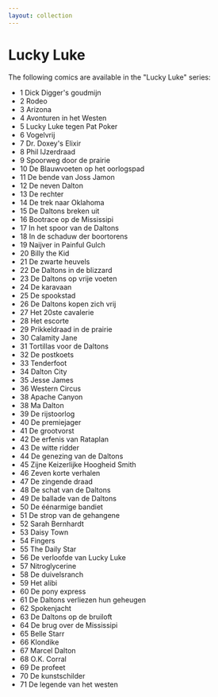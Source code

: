```yaml
---
layout: collection
---
```


# Lucky Luke

The following comics are available in the "Lucky Luke" series:

- 1 Dick Digger's goudmijn
- 2 Rodeo
- 3 Arizona
- 4 Avonturen in het Westen
- 5 Lucky Luke tegen Pat Poker
- 6 Vogelvrij
- 7 Dr. Doxey's Elixir
- 8 Phil IJzerdraad
- 9 Spoorweg door de prairie
- 10 De Blauwvoeten op het oorlogspad
- 11 De bende van Joss Jamon
- 12 De neven Dalton
- 13 De rechter
- 14 De trek naar Oklahoma
- 15 De Daltons breken uit
- 16 Bootrace op de Mississipi
- 17 In het spoor van de Daltons
- 18 In de schaduw der boortorens
- 19 Naijver in Painful Gulch
- 20 Billy the Kid
- 21 De zwarte heuvels
- 22 De Daltons in de blizzard
- 23 De Daltons op vrije voeten
- 24 De karavaan
- 25 De spookstad
- 26 De Daltons kopen zich vrij
- 27 Het 20ste cavalerie
- 28 Het escorte
- 29 Prikkeldraad in de prairie
- 30 Calamity Jane
- 31 Tortillas voor de Daltons
- 32 De postkoets
- 33 Tenderfoot
- 34 Dalton City
- 35 Jesse James
- 36 Western Circus
- 38 Apache Canyon
- 38 Ma Dalton
- 39 De rijstoorlog
- 40 De premiejager
- 41 De grootvorst
- 42 De erfenis van Rataplan
- 43 De witte ridder
- 44 De genezing van de Daltons
- 45 Zijne Keizerlijke Hoogheid Smith
- 46 Zeven korte verhalen
- 47 De zingende draad
- 48 De schat van de Daltons
- 49 De ballade van de Daltons
- 50 De éénarmige bandiet
- 51 De strop van de gehangene
- 52 Sarah Bernhardt
- 53 Daisy Town
- 54 Fingers
- 55 The Daily Star
- 56 De verloofde van Lucky Luke
- 57 Nitroglycerine
- 58 De duivelsranch
- 59 Het alibi
- 60 De pony express
- 61 De Daltons verliezen hun geheugen
- 62 Spokenjacht
- 63 De Daltons op de bruiloft
- 64 De brug over de Mississipi
- 65 Belle Starr
- 66 Klondike
- 67 Marcel Dalton
- 68 O.K. Corral
- 69 De profeet
- 70 De kunstschilder
- 71 De legende van het westen